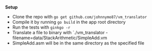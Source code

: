 **Setup**
* Clone the repo with `go get github.com/johnnymo87/vm_translator`
* Compile it by running `go build` in the app root directory
* Run the tests with `ginkgo -r`
* Translate a file to binary with `./vm_translator -filename=data/StackArithmetic/SimpleAdd.vm
* SimpleAdd.asm will be in the same directory as the specified file
